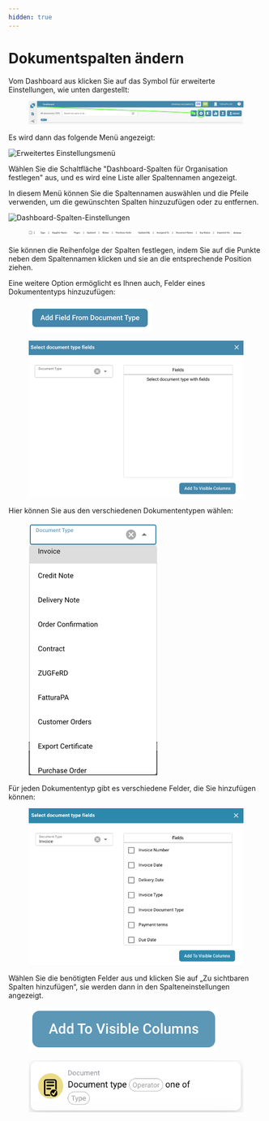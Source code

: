 ```yaml
---
hidden: true
---
```


# Dokumentspalten ändern

Vom Dashboard aus klicken Sie auf das Symbol für erweiterte Einstellungen, wie unten dargestellt:

<figure><img src="../../.gitbook/assets/change-document-colums1.png" alt=""><figcaption></figcaption></figure>

Es wird dann das folgende Menü angezeigt:

![Erweitertes Einstellungsmenü](https://lh7-us.googleusercontent.com/wWt5QbmwZf44enmOoLcofh6SvyYPiHTav9OiEog_m2xtnty6X73pFlhfdM9aglx89_pfbiACZx5BejagV-wAKwlDTuGoGNu5jgbcZ5djrZ_h1IgGp-8uaq8UHY-umjrs96hb4FZOzHFzdLasg2F_ftw)

Wählen Sie die Schaltfläche "Dashboard-Spalten für Organisation festlegen" aus, und es wird eine Liste aller Spaltennamen angezeigt.

In diesem Menü können Sie die Spaltennamen auswählen und die Pfeile verwenden, um die gewünschten Spalten hinzuzufügen oder zu entfernen.

![Dashboard-Spalten-Einstellungen](https://lh7-us.googleusercontent.com/cXnnrIR-y4TRDnRE9irGvvjnmkN-HSGEQTh7FiwsjRHzXF7FNjd-_gLO-m55fLlv6lVjk-VvThgdW5JWgqIVZSm5tfk3hC7xrj68uRE5OgIPMtYIrpxOhhYzk4OMibyDBqvHQ0VZaDAysZohlH8dxm8)

<figure><img src="../../.gitbook/assets/change-document-colums4.png" alt=""><figcaption></figcaption></figure>

Sie können die Reihenfolge der Spalten festlegen, indem Sie auf die Punkte neben dem Spaltennamen klicken und sie an die entsprechende Position ziehen.

Eine weitere Option ermöglicht es Ihnen auch, Felder eines Dokumententyps hinzuzufügen:

<figure><img src="../../.gitbook/assets/change-document-colums5.png" alt="" width="243"><figcaption></figcaption></figure>

<figure><img src="../../.gitbook/assets/change-document-colums6.png" alt=""><figcaption></figcaption></figure>

Hier können Sie aus den verschiedenen Dokumententypen wählen:

<figure><img src="../../.gitbook/assets/change-document-colums7.png" alt="" width="254"><figcaption></figcaption></figure>

Für jeden Dokumententyp gibt es verschiedene Felder, die Sie hinzufügen können:

<figure><img src="../../.gitbook/assets/change-document-colums8.png" alt="" width="518"><figcaption></figcaption></figure>

Wählen Sie die benötigten Felder aus und klicken Sie auf „Zu sichtbaren Spalten hinzufügen“, sie werden dann in den Spalteneinstellungen angezeigt.

<figure><img src="../../.gitbook/assets/change-document-colums9.png" alt=""><figcaption></figcaption></figure>

<div data-full-width="true"><figure><img src="../../.gitbook/assets/image%20(32).png" alt=""><figcaption></figcaption></figure></div>
